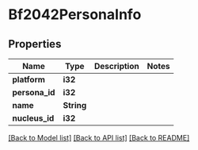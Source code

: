 # Bf2042PersonaInfo

## Properties

Name | Type | Description | Notes
------------ | ------------- | ------------- | -------------
**platform** | **i32** |  | 
**persona_id** | **i32** |  | 
**name** | **String** |  | 
**nucleus_id** | **i32** |  | 

[[Back to Model list]](../README.md#documentation-for-models) [[Back to API list]](../README.md#documentation-for-api-endpoints) [[Back to README]](../README.md)


